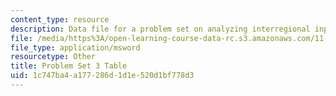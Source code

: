 ```yaml
---
content_type: resource
description: Data file for a problem set on analyzing interregional input-output data.
file: /media/https%3A/open-learning-course-data-rc.s3.amazonaws.com/11-481j-analyzing-and-accounting-for-regional-economic-growth-spring-2009/1c747ba4a177286d1d1e520d1bf778d3_pset03_table.xls
file_type: application/msword
resourcetype: Other
title: Problem Set 3 Table
uid: 1c747ba4-a177-286d-1d1e-520d1bf778d3
---
```

